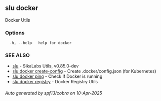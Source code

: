 ## slu docker

Docker Utils

### Options

```
  -h, --help   help for docker
```

### SEE ALSO

* [slu](slu.md)	 - SikaLabs Utils, v0.85.0-dev
* [slu docker create-config](slu_docker_create-config.md)	 - Create .docker/config.json (for Kubernetes)
* [slu docker ping](slu_docker_ping.md)	 - Check if Docker is running
* [slu docker registry](slu_docker_registry.md)	 - Docker Registry Utils

###### Auto generated by spf13/cobra on 10-Apr-2025
